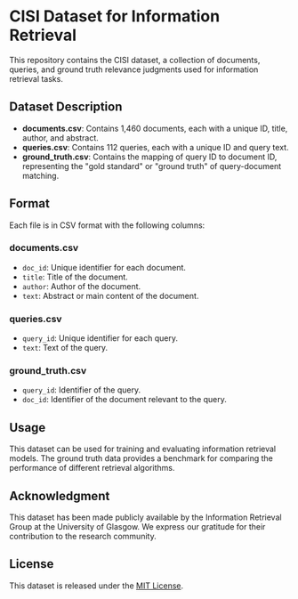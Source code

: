 # CISI Dataset for Information Retrieval

This repository contains the CISI dataset, a collection of documents, queries, and ground truth relevance judgments used for information retrieval tasks.

## Dataset Description

- **documents.csv**: Contains 1,460 documents, each with a unique ID, title, author, and abstract.
- **queries.csv**: Contains 112 queries, each with a unique ID and query text.
- **ground_truth.csv**: Contains the mapping of query ID to document ID, representing the "gold standard" or "ground truth" of query-document matching.

## Format

Each file is in CSV format with the following columns:

### documents.csv
- `doc_id`: Unique identifier for each document.
- `title`: Title of the document.
- `author`: Author of the document.
- `text`: Abstract or main content of the document.

### queries.csv
- `query_id`: Unique identifier for each query.
- `text`: Text of the query.

### ground_truth.csv
- `query_id`: Identifier of the query.
- `doc_id`: Identifier of the document relevant to the query.

## Usage

This dataset can be used for training and evaluating information retrieval models. The ground truth data provides a benchmark for comparing the performance of different retrieval algorithms.

## Acknowledgment

This dataset has been made publicly available by the Information Retrieval Group at the University of Glasgow. We express our gratitude for their contribution to the research community.

## License

This dataset is released under the [MIT License](LICENSE).

